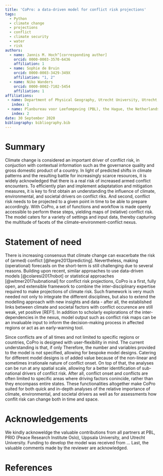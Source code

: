 ```yaml
---
title: 'CoPro: a data-driven model for conflict risk projections'
tags:
  - Python
  - climate change
  - projections
  - conflict
  - climate security
  - water
  - risk
authors:
  - name: Jannis M. Hoch^[corresponding author]
    orcid: 0000-0003-3570-6436
    affiliation: 1
  - name: Sophie de Bruin
    orcid: 0000-0003-3429-349X
    affiliation: "1, 2"
  - name: Niko Wanders
    orcid: 0000-0002-7102-5454
    affiliation: 1
affiliations:
 - name: Department of Physical Geography, Utrecht University, Utrecht, the Netherlands
   index: 1
 - name: Planbureau voor Leefomgeving (PBL), the Hague, the Netherlands
   index: 2
date: 30 September 2020
bibliography: bibliography.bib
---
```


# Summary

Climate change is considered an important driver of conflict risk, in conjuction with contextual information such as the governance quality and gross domestic product of a country.
In light of predicted shifts in climate patterns and the resulting battle for increasingly scarce resources, it is widely acknowledged that there is a real risk of increased armed conflict encounters. To efficiently plan and implement adaptatation and mitigation measures, it is key to first obtain an understanding the influence of climate, environmental, and societal drivers on conflict riks. And second, conflict risk needs to be projected to a given point in time to be able to prepare accordingly. With CoPro, a set of functions and workflow is made openly accessible to perform these steps, yielding maps of (relative) conflict risk. The model caters for a variety of settings and input data, thereby capturing the multitude of facets of the climate-environment-conflict nexus.

# Statement of need 

There is increasing consensus that climate change can exacerbate the risk of (armed) conflict [@hegre2013predicting]. Nevertheless, making (operational) forecasts on the short-term is still challenging due to several reasons. Building upon recent, similar approaches to use data-driven models [@colaresi2017robot] or statistical approaches [@witmer2017subnational] for conflict risk projections, CoPro is a first, fully open, and extensible framework to combine the inter-disciplinary expertise required to make projections of climate risk. Such framework is very much needed not only to integrate the different disciplines, but also to extend the modelling approach with new insights and data - after all, the established links between climate and societal factors with conflict occurence are still weak, yet positive [REF!]. In addition to scholarly explorations of the inter-dependencies in the nexus, model output such as conflict risk maps can be an invaluable input to inform the decision-making process in affected regions or act as an early-warning tool.

Since conflicts are of all times and not limited to specific regions or countries, CoPro is designed with user-flexibility in mind. The current understanding is that, if only Therefore, the number and variables provided to the model is not specified, allowing for bespoke model designs. Catering for different model designs is of added value because of the non-linear and sometimes irrationale nature of conflict onset. On top of that, the analyses can be run at any spatial scale, allowing for a better identification of sub-national drivers of conflict risk. After all, conflict onset and conflicts are often limited to specific areas where driving factors conincide, rather than they encompass entire states. These functionalities altogether make CoPro suited for both quick and in-depth analyses of the relative importance of climate, environmental, and societal drivers as well as for assessments how conflit risk can change both in time and space.

# Acknowledgements
We kindly acknoweldge the valuable contributions from all partners at PBL, PRIO (Peace Research Institute Oslo), Uppsala University, and Utrecht University.
Funding to develop the model was received from ...
Last, the valuable comments made by the reviewer are acknowledged.

# References